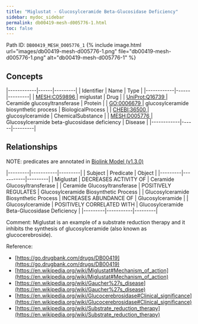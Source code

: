 ```yaml
---
title: "Miglustat - Glucosylceramide Beta-Glucosidase Deficiency"
sidebar: mydoc_sidebar
permalink: db00419-mesh-d005776-1.html
toc: false 
---
```



Path ID: `DB00419_MESH_D005776_1`
{% include image.html url="images/db00419-mesh-d005776-1.png" file="db00419-mesh-d005776-1.png" alt="db00419-mesh-d005776-1" %}

## Concepts

|------------|------|---------|
| Identifier | Name | Type    |
|------------|------|---------|
| <a href="https://identifiers.org/MESH:C059896">MESH:C059896 </a> | miglustat | Drug |
| <a href="https://identifiers.org/UniProt:Q16739">UniProt:Q16739 </a> | Ceramide glucosyltransferase | Protein |
| <a href="https://identifiers.org/GO:0006679">GO:0006679 </a> | glucosylceramide biosynthetic process | BiologicalProcess |
| <a href="https://identifiers.org/CHEBI:36500">CHEBI:36500 </a> | glucosylceramide | ChemicalSubstance |
| <a href="https://identifiers.org/MESH:D005776">MESH:D005776 </a> | Glucosylceramide beta-glucosidase deficiency | Disease |
|------------|------|---------|

## Relationships


NOTE: predicates are annotated in <a href="https://github.com/biolink/biolink-model/releases/tag/v1.3.0">Biolink Model (v1.3.0)</a>

|---------|-----------|---------|
| Subject | Predicate | Object  |
|---------|-----------|---------|
| Miglustat | DECREASES ACTIVITY OF | Ceramide Glucosyltransferase |
| Ceramide Glucosyltransferase | POSITIVELY REGULATES | Glucosylceramide Biosynthetic Process |
| Glucosylceramide Biosynthetic Process | INCREASES ABUNDANCE OF | Glucosylceramide |
| Glucosylceramide | POSITIVELY CORRELATED WITH | Glucosylceramide Beta-Glucosidase Deficiency |
|---------|-----------|---------|

Comment: Miglustat is an example of a substrate reduction therapy and it inhibits the synthesis of glucosylceramide (also known as glucocerebroside).

Reference: 
  - [https://go.drugbank.com/drugs/DB00419](https://go.drugbank.com/drugs/DB00419)
  - [https://en.wikipedia.org/wiki/Miglustat#Mechanism_of_action](https://en.wikipedia.org/wiki/Miglustat#Mechanism_of_action)
  - [https://en.wikipedia.org/wiki/Gaucher%27s_disease](https://en.wikipedia.org/wiki/Gaucher%27s_disease)
  - [https://en.wikipedia.org/wiki/Glucocerebrosidase#Clinical_significance](https://en.wikipedia.org/wiki/Glucocerebrosidase#Clinical_significance)
  - [https://en.wikipedia.org/wiki/Substrate_reduction_therapy](https://en.wikipedia.org/wiki/Substrate_reduction_therapy)
